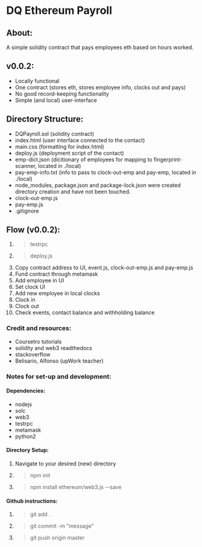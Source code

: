 # DQ Ethereum Payroll

## About:
A simple solidity contract that pays employees eth based on hours worked. 

## v0.0.2:
* Locally functional
* One contract (stores eth, stores employee info, clocks out and pays)
* No good record-keeping functionality
* Simple (and local) user-interface

## Directory Structure:
* DQPayroll.sol (solidity contract)
* index.html (user interface connected to the contact)
* main.css (formatting for index.html)
* deploy.js (deployment script of the contact)
* emp-dict.json (dicitionary of employees for mapping to fingerprint-scanner, located in ./local)
* pay-emp-info.txt (info to pass to clock-out-emp and pay-emp, located in ./local)
* node_modules, package.json and package-lock.json were created directory creation and have not been touched.
* clock-out-emp.js
* pay-emp.js
* .gitignore

## Flow (v0.0.2):
1. > testrpc
2. > deploy.js
3. Copy contract address to UI, event.js, clock-out-emp.js and pay-emp.js
4. Fund contract through metamask
5. Add employee in UI
6. Set clock UI
7. Add new employee in local clocks
8. Clock in
9. Clock out
10. Check events, contact balance and withholding balance

### Credit and resources:
* Coursetro tutorials
* solidity and web3 readthedocs
* stackoverflow
* Belisario, Alfonso (upWork teacher)

### Notes for set-up and development:

#### Dependencies:
* nodejs
* solc
* web3
* testrpc
* metamask
* python2

#### Directory Setup:
1. Navigate to your desired (new) directory
2. > npm init
3. > npm install ethereum/web3.js --save

#### Github instructions:
1. > git add .
2. > git commit -m "message"
3. > git push origin master
